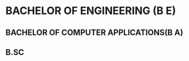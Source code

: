 <html>
<head>
<link rel="stylesheet" href="index.css">
</head>
<body>
   <h1>BACHELOR OF ENGINEERING (B E) </h1>
    <h2>BACHELOR OF COMPUTER APPLICATIONS(B A)</h2>
    <h2>B.SC</h2>
</body>
</html>

